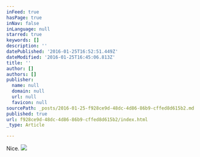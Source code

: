 ```yaml
---
inFeed: true
hasPage: true
inNav: false
inLanguage: null
starred: true
keywords: []
description: ''
datePublished: '2016-01-25T16:52:51.449Z'
dateModified: '2016-01-25T16:45:06.813Z'
title: ''
author: []
authors: []
publisher:
  name: null
  domain: null
  url: null
  favicon: null
sourcePath: _posts/2016-01-25-f928ce9d-48dc-4d86-86b9-cffed8d615b2.md
published: true
url: f928ce9d-48dc-4d86-86b9-cffed8d615b2/index.html
_type: Article

---
```

Nice.
![](https://the-grid-user-content.s3-us-west-2.amazonaws.com/959f8140-ea09-48bc-8802-08fdeb0e3f16.jpg)